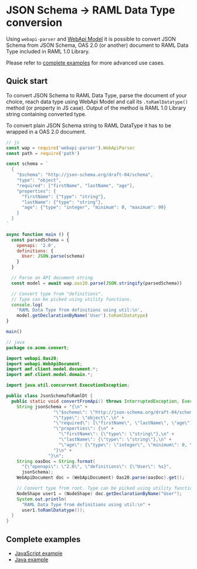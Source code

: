 # JSON Schema -> RAML Data Type conversion
Using `webapi-parser` and [WebApi Model](https://raml-org.github.io/webapi-parser/js/classes/_webapi_parser_.webapibaseunit.html) it is possible to convert JSON Schema from JSON Schema, OAS 2.0 (or another) document to RAML Data Type included in RAML 1.0 Library.

Please refer to [complete examples](#complete-examples) for more advanced use cases.

## Quick start

To convert JSON Schema to RAML Data Type, parse the document of your choice, reach data type using WebApi Model and call its `.toRamlDatatype()` method (or property in JS case). Output of the method is RAML 1.0 Library string containing converted type.

To convert plain JSON Schema string to RAML DataType it has to be wrapped in a OAS 2.0 document.

```js
// js
const wap = require('webapi-parser').WebApiParser
const path = require('path')

const schema = `
  {
    "$schema": "http://json-schema.org/draft-04/schema",
    "type": "object",
    "required": ["firstName", "lastName", "age"],
    "properties": {
      "firstName": {"type": "string"},
      "lastName": {"type": "string"},
      "age": {"type": "integer", "minimum": 0, "maximum": 99}
    }
  }
`

async function main () {
  const parsedSchema = {
    openapi: '2.0',
    definitions: {
      User: JSON.parse(schema)
    }
  }

  // Parse an API document string
  const model = await wap.oas20.parse(JSON.stringify(parsedSchema))

  // Convert type from "definitions".
  // Type can be picked using utility functions.
  console.log(
    'RAML Data Type from definitions using util:\n',
    model.getDeclarationByName('User').toRamlDatatype)
}

main()
```

```java
// java
package co.acme.convert;

import webapi.Oas20;
import webapi.WebApiDocument;
import amf.client.model.document.*;
import amf.client.model.domain.*;

import java.util.concurrent.ExecutionException;

public class JsonSchemaToRamlDt {
  public static void convertFromApi() throws InterruptedException, ExecutionException {
    String jsonSchema = "{\n" +
                  "\"$schema\": \"http://json-schema.org/draft-04/schema\",\n" +
                  "\"type\": \"object\",\n" +
                  "\"required\": [\"firstName\", \"lastName\", \"age\"],\n" +
                  "\"properties\": {\n" +
                    "\"firstName\": {\"type\": \"string\"},\n" +
                    "\"lastName\": {\"type\": \"string\"},\n" +
                    "\"age\": {\"type\": \"integer\", \"minimum\": 0, \"maximum\": 99}\n" +
                  "}\n" +
                "}\n";
    String oasDoc = String.format(
      "{\"openapi\": \"2.0\", \"definitions\": {\"User\": %s}",
      jsonSchema);
    WebApiDocument doc = (WebApiDocument) Oas20.parse(oasDoc).get();

    // Convert type from root. Type can be picked using utility functions
    NodeShape user1 = (NodeShape) doc.getDeclarationByName("User");
    System.out.println(
      "RAML Data Type from definitions using util:\n" +
      user1.toRamlDatatype());
  }
}
```

## Complete examples
* [JavaScript example](https://github.com/raml-org/webapi-parser/blob/master/examples/js/convert-jsonschema-ramldt.js)
* [Java example](https://github.com/raml-org/webapi-parser/blob/master/examples/java/src/main/java/co/acme/convert/JsonSchemaToRamlDt.java)
